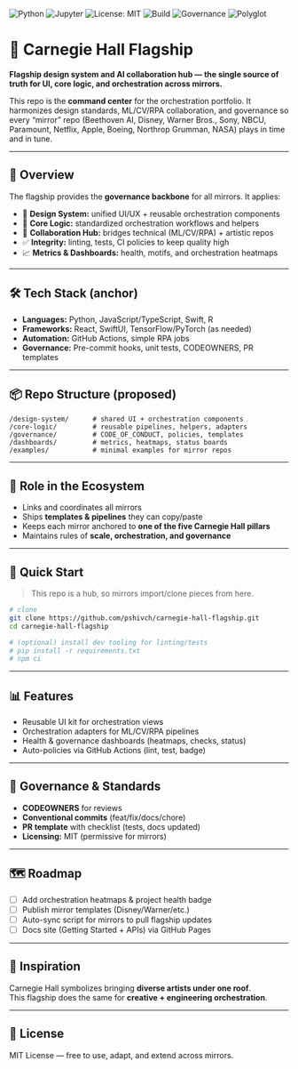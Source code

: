 ![Python](https://img.shields.io/badge/Python-3.x-blue?logo=python)
![Jupyter](https://img.shields.io/badge/Notebook-Jupyter-orange?logo=jupyter)
![License: MIT](https://img.shields.io/badge/License-MIT-green)
![Build](https://img.shields.io/badge/Build-Passing-brightgreen)
![Governance](https://img.shields.io/badge/Governance-DesignSystem-informational)
![Polyglot](https://img.shields.io/badge/Polyglot-10+_Langs-purple)

# 🎼 Carnegie Hall Flagship

**Flagship design system and AI collaboration hub — the single source of truth for UI, core logic, and orchestration across mirrors.**

This repo is the **command center** for the orchestration portfolio. It harmonizes design standards, ML/CV/RPA collaboration, and governance so every “mirror” repo (Beethoven AI, Disney, Warner Bros., Sony, NBCU, Paramount, Netflix, Apple, Boeing, Northrop Grumman, NASA) plays in time and in tune.

---

## 🌟 Overview
The flagship provides the **governance backbone** for all mirrors. It applies:
- 🎨 **Design System:** unified UI/UX + reusable orchestration components  
- 🧠 **Core Logic:** standardized orchestration workflows and helpers  
- 🤝 **Collaboration Hub:** bridges technical (ML/CV/RPA) + artistic repos  
- ✅ **Integrity:** linting, tests, CI policies to keep quality high  
- 📈 **Metrics & Dashboards:** health, motifs, and orchestration heatmaps

---

## 🛠 Tech Stack (anchor)
- **Languages:** Python, JavaScript/TypeScript, Swift, R  
- **Frameworks:** React, SwiftUI, TensorFlow/PyTorch (as needed)  
- **Automation:** GitHub Actions, simple RPA jobs  
- **Governance:** Pre-commit hooks, unit tests, CODEOWNERS, PR templates

---

## 📦 Repo Structure (proposed)
```
/design-system/      # shared UI + orchestration components
/core-logic/         # reusable pipelines, helpers, adapters
/governance/         # CODE_OF_CONDUCT, policies, templates
/dashboards/         # metrics, heatmaps, status boards
/examples/           # minimal examples for mirror repos
```

---

## 🔗 Role in the Ecosystem
- Links and coordinates all mirrors  
- Ships **templates & pipelines** they can copy/paste  
- Keeps each mirror anchored to **one of the five Carnegie Hall pillars**  
- Maintains rules of **scale, orchestration, and governance**

---

## 🚀 Quick Start
> This repo is a hub, so mirrors import/clone pieces from here.

```bash
# clone
git clone https://github.com/pshivch/carnegie-hall-flagship.git
cd carnegie-hall-flagship

# (optional) install dev tooling for linting/tests
# pip install -r requirements.txt
# npm ci
```

---

## 📊 Features
- Reusable UI kit for orchestration views  
- Orchestration adapters for ML/CV/RPA pipelines  
- Health & governance dashboards (heatmaps, checks, status)  
- Auto-policies via GitHub Actions (lint, test, badge)

---

## 🧭 Governance & Standards
- **CODEOWNERS** for reviews  
- **Conventional commits** (feat/fix/docs/chore)  
- **PR template** with checklist (tests, docs updated)  
- **Licensing:** MIT (permissive for mirrors)

---

## 🗺 Roadmap
- [ ] Add orchestration heatmaps & project health badge  
- [ ] Publish mirror templates (Disney/Warner/etc.)  
- [ ] Auto-sync script for mirrors to pull flagship updates  
- [ ] Docs site (Getting Started + APIs) via GitHub Pages

---

## 🎻 Inspiration
Carnegie Hall symbolizes bringing **diverse artists under one roof**.  
This flagship does the same for **creative + engineering orchestration**.

---

## 📜 License
MIT License — free to use, adapt, and extend across mirrors.
